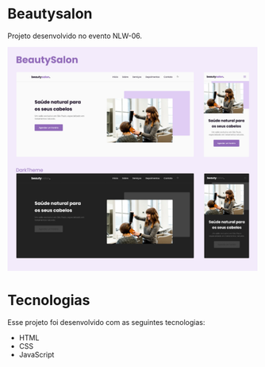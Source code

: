 # Beautysalon
Projeto desenvolvido no evento NLW-06.

<img src="https://raw.githubusercontent.com/anacarolinapa/beautysalon/main/assets/img/ex-projeto.png" alt="Projeto">

# Tecnologias
Esse projeto foi desenvolvido com as seguintes tecnologias:

<ul>
  <li>HTML</li>
  <li>CSS</li>
  <li>JavaScript</li>
</ul>
